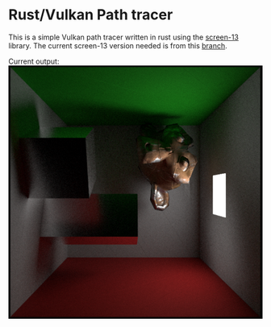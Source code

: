 
# Rust/Vulkan Path tracer
This is a simple Vulkan path tracer written in rust using the [screen-13](https://github.com/attackgoat/screen-13) library.
The current screen-13 version needed is from this [branch](https://github.com/DoeringChristian/screen-13/tree/update-accel).


Current output: ![](./screenshots/s05.png)
